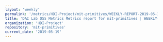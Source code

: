 ```yaml
---
layout: 'weekly'
permalink: '/metrics/HDI-Project/mit-primitives/WEEKLY-REPORT-2019-05-19'
title: 'DAI Lab OSS Metrics Metrics report for mit-primitives | WEEKLY-REPORT-2019-05-19'
organization: 'HDI-Project'
repository: 'mit-primitives'
current_date: '2019-05-19'
---
```

